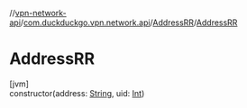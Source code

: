//[vpn-network-api](../../../index.md)/[com.duckduckgo.vpn.network.api](../index.md)/[AddressRR](index.md)/[AddressRR](-address-r-r.md)

# AddressRR

[jvm]\
constructor(address: [String](https://kotlinlang.org/api/latest/jvm/stdlib/kotlin/-string/index.html), uid: [Int](https://kotlinlang.org/api/latest/jvm/stdlib/kotlin/-int/index.html))
